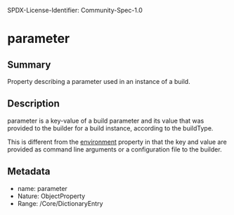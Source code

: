 SPDX-License-Identifier: Community-Spec-1.0

# parameter

## Summary

Property describing a parameter used in an instance of a build.

## Description

parameter is a key-value of a build parameter and its value that
was provided to the builder for a build instance, according to the buildType.

This is different from the [environment](environment.md) property in that
the key and value are provided as command line arguments or
a configuration file to the builder.

## Metadata

- name: parameter
- Nature: ObjectProperty
- Range: /Core/DictionaryEntry
